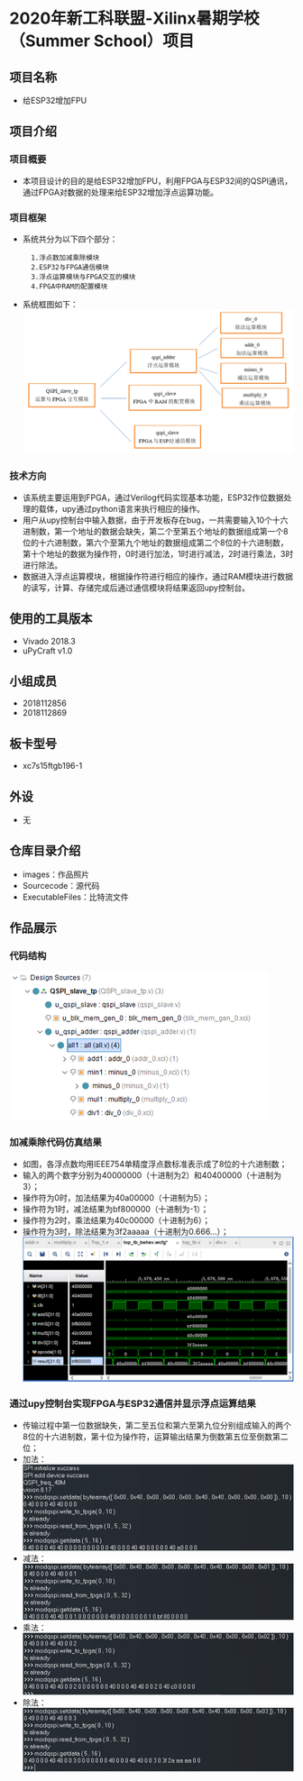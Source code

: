 # 2020年新工科联盟-Xilinx暑期学校（Summer School）项目
## 项目名称
* 给ESP32增加FPU
## 项目介绍
### 项目概要
* 本项目设计的目的是给ESP32增加FPU，利用FPGA与ESP32间的QSPI通讯，通过FPGA对数据的处理来给ESP32增加浮点运算功能。
### 项目框架
* 系统共分为以下四个部分：  
    ```
      1.浮点数加减乘除模块
      2.ESP32与FPGA通信模块
      3.浮点运算模块与FPGA交互的模块
      4.FPGA中RAM的配置模块
    ```
* 系统框图如下：  
![image](https://raw.githubusercontent.com/Zhaang255/esp32-fpu/master/images/%E7%B3%BB%E7%BB%9F%E6%A1%86%E5%9B%BE.png)
### 技术方向
* 该系统主要运用到FPGA，通过Verilog代码实现基本功能，ESP32作位数据处理的载体，upy通过python语言来执行相应的操作。  
* 用户从upy控制台中输入数据，由于开发板存在bug，一共需要输入10个十六进制数，第一个地址的数据会缺失，第二个至第五个地址的数据组成第一个8位的十六进制数，第六个至第九个地址的数据组成第二个8位的十六进制数，第十个地址的数据为操作符，0时进行加法，1时进行减法，2时进行乘法，3时进行除法。  
* 数据进入浮点运算模块，根据操作符进行相应的操作，通过RAM模块进行数据的读写，计算、存储完成后通过通信模块将结果返回upy控制台。
## 使用的工具版本
* Vivado 2018.3
* uPyCraft v1.0
## 小组成员
* 2018112856
* 2018112869
## 板卡型号
* xc7s15ftgb196-1
## 外设
* 无
## 仓库目录介绍
* images：作品照片<br>
* Sourcecode：源代码<br>
* ExecutableFiles：比特流文件
## 作品展示
### 代码结构
![Image](https://raw.githubusercontent.com/Zhaang255/esp32-fpu/master/images/%E4%BB%A3%E7%A0%81%E7%BB%93%E6%9E%84.png)
### 加减乘除代码仿真结果
* 如图，各浮点数均用IEEE754单精度浮点数标准表示成了8位的十六进制数；<br>
* 输入的两个数字分别为40000000（十进制为2）和40400000（十进制为3）；<br>
* 操作符为0时，加法结果为40a00000（十进制为5）；<br>
* 操作符为1时，减法结果为bf800000（十进制为-1）；<br>
* 操作符为2时，乘法结果为40c00000（十进制为6）；<br>
* 操作符为3时，除法结果为3f2aaaaa（十进制为0.666…）；<br>
![Image](https://raw.githubusercontent.com/Zhaang255/esp32-fpu/master/images/%E5%8A%A0%E5%87%8F%E4%B9%98%E9%99%A4%E6%A8%A1%E5%9D%97%E4%BB%BF%E7%9C%9F%E7%BB%93%E6%9E%9C.png)
### 通过upy控制台实现FPGA与ESP32通信并显示浮点运算结果
* 传输过程中第一位数据缺失，第二至五位和第六至第九位分别组成输入的两个8位的十六进制数，第十位为操作符，运算输出结果为倒数第五位至倒数第二位；<br>
* 加法：  ![Image](https://raw.githubusercontent.com/Zhaang255/esp32-fpu/master/images/%E6%B5%AE%E7%82%B9%E8%BF%90%E7%AE%97%E5%8A%A0%E6%B3%95.png)
* 减法：  ![Image](https://raw.githubusercontent.com/Zhaang255/esp32-fpu/master/images/%E6%B5%AE%E7%82%B9%E8%BF%90%E7%AE%97%E5%87%8F%E6%B3%95.png)
* 乘法：  ![Image](https://raw.githubusercontent.com/Zhaang255/esp32-fpu/master/images/%E6%B5%AE%E7%82%B9%E8%BF%90%E7%AE%97%E4%B9%98%E6%B3%95.png)
* 除法：  ![Image](https://raw.githubusercontent.com/Zhaang255/esp32-fpu/master/images/%E6%B5%AE%E7%82%B9%E8%BF%90%E7%AE%97%E9%99%A4%E6%B3%95.png)
